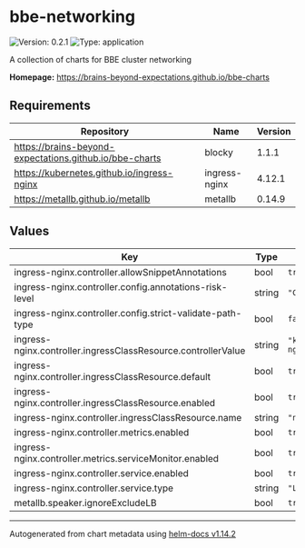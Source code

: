 # bbe-networking

![Version: 0.2.1](https://img.shields.io/badge/Version-0.2.1-informational?style=flat-square) ![Type: application](https://img.shields.io/badge/Type-application-informational?style=flat-square)

A collection of charts for BBE cluster networking

**Homepage:** <https://brains-beyond-expectations.github.io/bbe-charts>

## Requirements

| Repository | Name | Version |
|------------|------|---------|
| https://brains-beyond-expectations.github.io/bbe-charts | blocky | 1.1.1 |
| https://kubernetes.github.io/ingress-nginx | ingress-nginx | 4.12.1 |
| https://metallb.github.io/metallb | metallb | 0.14.9 |

## Values

| Key | Type | Default | Description |
|-----|------|---------|-------------|
| ingress-nginx.controller.allowSnippetAnnotations | bool | `true` |  |
| ingress-nginx.controller.config.annotations-risk-level | string | `"Critical"` |  |
| ingress-nginx.controller.config.strict-validate-path-type | bool | `false` |  |
| ingress-nginx.controller.ingressClassResource.controllerValue | string | `"k8s.io/ingress-nginx"` |  |
| ingress-nginx.controller.ingressClassResource.default | bool | `true` |  |
| ingress-nginx.controller.ingressClassResource.enabled | bool | `true` |  |
| ingress-nginx.controller.ingressClassResource.name | string | `"nginx"` |  |
| ingress-nginx.controller.metrics.enabled | bool | `true` |  |
| ingress-nginx.controller.metrics.serviceMonitor.enabled | bool | `true` |  |
| ingress-nginx.controller.service.enabled | bool | `true` |  |
| ingress-nginx.controller.service.type | string | `"LoadBalancer"` |  |
| metallb.speaker.ignoreExcludeLB | bool | `true` |  |

----------------------------------------------
Autogenerated from chart metadata using [helm-docs v1.14.2](https://github.com/norwoodj/helm-docs/releases/v1.14.2)
